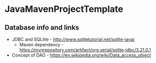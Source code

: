 # JavaMavenProjectTemplate

## Database info and links
- JDBC and SQLlite - http://www.sqlitetutorial.net/sqlite-java/
  - Maven dependency - https://mvnrepository.com/artifact/org.xerial/sqlite-jdbc/3.21.0.1
- Concept of DAO - https://en.wikipedia.org/wiki/Data_access_object
